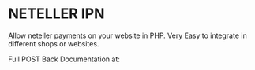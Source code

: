 # NETELLER IPN

Allow neteller payments on your website in PHP. Very Easy to integrate in different shops or websites.

Full POST Back Documentation at:
